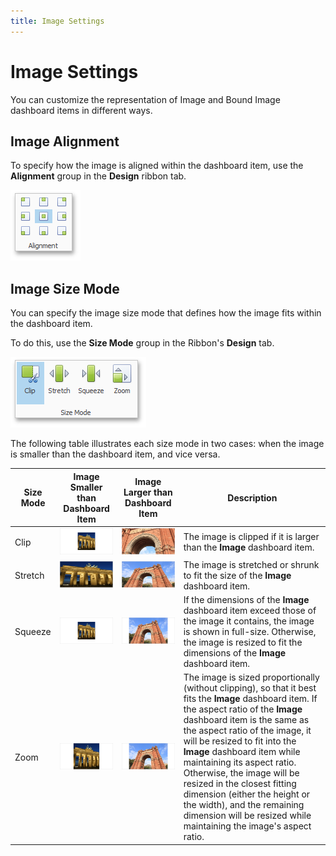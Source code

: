 ```yaml
---
title: Image Settings
---
```

# Image Settings
You can customize the representation of Image and Bound Image dashboard items in different ways.

## Image Alignment
To specify how the image is aligned within the dashboard item, use the **Alignment** group in the **Design** ribbon tab.

![Image_Alignment_Ribbon](../../../../images/img20213.png)

## Image Size Mode
You can specify the image size mode that defines how the image fits within the dashboard item.

To do this, use the **Size Mode** group in the Ribbon's **Design** tab.

![Image_SizeMode_Ribbon](../../../../images/img20223.png)

The following table illustrates each size mode in two cases: when the image is smaller than the dashboard item, and vice versa.

| Size Mode | Image Smaller than Dashboard Item | Image Larger than Dashboard Item | Description |
|---|---|---|---|
| Clip | ![Image_SizeMode_1_Clip](../../../../images/img20215.png) | ![Image_SizeMode_2_Clip](../../../../images/img20219.png) | The image is clipped if it is larger than the **Image** dashboard item. |
| Stretch | ![Image_SizeMode_1_Stretch](../../../../images/img20217.png) | ![Image_SizeMode_2_Stretch](../../../../images/img20221.png) | The image is stretched or shrunk to fit the size of the **Image** dashboard item. |
| Squeeze | ![Image_SizeMode_1_Squeeze](../../../../images/img20216.png) | ![Image_SizeMode_2_Squeeze](../../../../images/img20220.png) | If the dimensions of the **Image** dashboard item exceed those of the image it contains, the image is shown in full-size. Otherwise, the image is resized to fit the dimensions of the **Image** dashboard item. |
| Zoom | ![Image_SizeMode_1_Zoom](../../../../images/img20218.png) | ![Image_SizeMode_2_Zoom](../../../../images/img20222.png) | The image is sized proportionally (without clipping), so that it best fits the **Image** dashboard item. If the aspect ratio of the **Image** dashboard item is the same as the aspect ratio of the image, it will be resized to fit into the **Image** dashboard item while maintaining its aspect ratio. Otherwise, the image will be resized in the closest fitting dimension (either the height or the width), and the remaining dimension will be resized while maintaining the image's aspect ratio. |